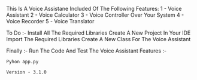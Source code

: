 This Is A Voice Assistane Included Of The Following Features:
1 - Voice Assistant
2 - Voice Calculator 
3 - Voice Controller Over Your System
4 - Voice Recorder
5 - Voice Translator

To Do :-
    Install All The Required Libraries
    Create A New Project In Your IDE
    Import The Required Libraries
    Create A New Class For The Voice Assistant

Finally :-
    Run The Code And Test The Voice Assistant Features :-

    Pyhon app.py 

    Version - 3.1.0

    

